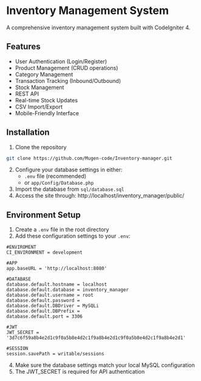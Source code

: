 # Inventory Management System

A comprehensive inventory management system built with CodeIgniter 4.

## Features

- User Authentication (Login/Register)
- Product Management (CRUD operations)
- Category Management
- Transaction Tracking (Inbound/Outbound)
- Stock Management
- REST API
- Real-time Stock Updates
- CSV Import/Export
- Mobile-Friendly Interface

## Installation

1. Clone the repository
```bash
git clone https://github.com/Mugen-code/Inventory-manager.git
```
2. Configure your database settings in either:
   - `.env` file (recommended)
   - or `app/Config/Database.php`
3. Import the database from `sql/database.sql`
4. Access the site through: http://localhost/inventory_manager/public/

## Environment Setup

1. Create a `.env` file in the root directory
2. Add these configuration settings to your `.env`:
```
#ENVIROMENT
CI_ENVIRONMENT = development

#APP
app.baseURL = 'http://localhost:8080'

#DATABASE
database.default.hostname = localhost
database.default.database = inventory_manager
database.default.username = root
database.default.password =
database.default.DBDriver = MySQLi
database.default.DBPrefix =
database.default.port = 3306

#JWT
JWT_SECRET = '3d7c6f59a8b4e2d1c9f0a5b8e4d2c1f9a8b4e2d1c9f0a5b8e4d2c1f9a8b4e2d1'

#SESSION
session.savePath = writable/sessions
```
4. Make sure the database settings match your local MySQL configuration
5. The JWT_SECRET is required for API authentication
